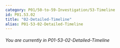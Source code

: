 ```yaml
---
category: P01/50-to-59-Investigation/53-Timeline
id: P01.53.02
title: "02-Detailed-Timeline"
alias: P01-53-02-Detailed-Timeline
---
```

###### You are currently in P01-53-02-Detailed-Timeline




